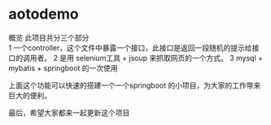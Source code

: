 # aotodemo
概览 此项目共分三个部分  
  1 一个controller，这个文件中暴露一个接口，此接口是返回一段随机的提示给接口的调用者。
  2 是用 selenium工具 + jsoup 来抓取网页的一个方式。
  3 mysql + mybatis + springboot 的一次使用
 
 上面这个功能可以快速的搭建一个一个springboot 的小项目，为大家的工作带来巨大的便利。
 
 最后，希望大家都来一起更新这个项目
